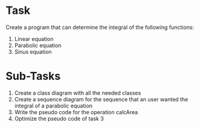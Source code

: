 # Task

Create a program that can determine the integral of the following functions:

1. Linear equation
2. Parabolic equation
3. Sinus equation

# Sub-Tasks

1. Create a class diagram with all the needed classes
2. Create a sequence diagram for the sequence that an user wanted the integral of a parabolic equation
3. Write the pseudo code for the operation calcArea
4. Optimize the pseudo code of task 3